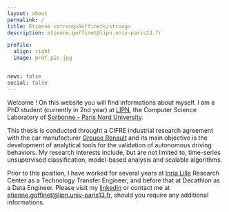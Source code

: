 ```yaml
---
layout: about
permalink: /
title: Etienne <strong>Goffinet</strong>
description: etienne.goffinet@lipn.univ-paris13.fr

profile:
  align: right 
  image: prof_pic.jpg


news: false
social: false
---
```


Welcome ! On this website you will find informations about myself. I am a PhD student (currently in 2nd year) at [LIPN](https://lipn.univ-paris13.fr/), the Computer Science Laboratory of [Sorbonne - Paris Nord University](https://www.univ-paris13.fr/). 

This thesis is conducted throught a CIFRE industrial research agreement with the car manufacturer [Groupe Renault](https://group.renault.com/) and its main objective is the development of analytical tools for the validation of autonomous driving behaviors. My research interests include, but are not limited to, time-series unsupervised classification, model-based analysis and scalable algorithms. 

Prior to this position, I have worked for several years at [Inria Lille](https://www.inria.fr/fr/centre-inria-lille-nord-europe) Research Center as a Technology Transfer Engineer, and before that at Decathlon as a Data Engineer. Please visit my [linkedin](https://www.linkedin.com/in/etiennegoffinet/) or contact me at etienne.goffinet@lipn.univ-paris13.fr, should you require any additional informations.




